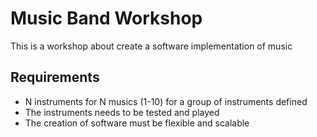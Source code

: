 # Music Band Workshop

This is a workshop about create a software implementation of music

## Requirements

- N instruments for N musics (1-10) for a group of instruments defined
- The instruments needs to be tested and played
- The creation of software must be flexible and scalable

  
